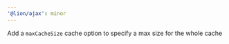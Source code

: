 ```yaml
---
'@lion/ajax': minor
---
```


Add a `maxCacheSize` cache option to specify a max size for the whole cache
